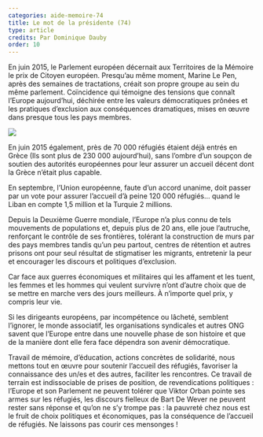 ```yaml
---
categories: aide-memoire-74
title: Le mot de la présidente (74)
type: article
credits: Par Dominique Dauby
order: 10
---
```

En juin 2015, le Parlement européen décernait aux Territoires de la Mémoire le prix de Citoyen européen. Presqu’au même moment, Marine Le Pen, après des semaines de tractations, créait son propre groupe au sein du même parlement. Coïncidence qui témoigne des tensions que connaît l’Europe aujourd’hui, déchirée entre les valeurs démocratiques prônées et les pratiques d’exclusion aux conséquences dramatiques, mises en œuvre dans presque tous les pays membres.

![](/assets/uploads/am-80-dominique-dauby.jpg)

En juin 2015 également, près de 70 000 réfugiés étaient déjà entrés en Grèce (Ils sont plus de 230 000 aujourd’hui), sans l’ombre d’un soupçon de soutien des autorités européennes pour leur assurer un accueil décent dont la Grèce n’était plus capable.

En septembre, l’Union européenne, faute d’un accord unanime, doit passer par un vote pour assurer l’accueil d’à peine 120 000 réfugiés… quand le Liban en compte 1,5 million et la Turquie 2 millions.

Depuis la Deuxième Guerre mondiale, l’Europe n’a plus connu de tels mouvements de populations et, depuis plus de 20 ans, elle joue l’autruche, renforçant le contrôle de ses frontières, tolérant la construction de murs par des pays membres tandis qu’un peu partout, centres de rétention et autres prisons ont pour seul résultat de stigmatiser les migrants, entretenir la peur et encourager les discours et politiques d’exclusion.

Car face aux guerres économiques et militaires qui les affament et les tuent, les femmes et les hommes qui veulent survivre n’ont d’autre choix que de se mettre en marche vers des jours meilleurs. À n’importe quel prix, y compris leur vie.

Si les dirigeants européens, par incompétence ou lâcheté, semblent l’ignorer, le monde associatif, les organisations syndicales et autres ONG savent que l’Europe entre dans une nouvelle phase de son histoire et que de la manière dont elle fera face dépendra son avenir démocratique.

Travail de mémoire, d’éducation, actions concrètes de solidarité, nous mettons tout en œuvre pour soutenir l’accueil des réfugiés, favoriser la connaissance des un/es et des autres, faciliter les rencontres. Ce travail de terrain est indissociable de prises de position, de revendications politiques : l’Europe et son Parlement ne peuvent tolérer que Viktor Orban pointe ses armes sur les réfugiés, les discours fielleux de Bart De Wever ne peuvent rester sans réponse et qu’on ne s’y trompe pas : la pauvreté chez nous est le fruit de choix politiques et économiques, pas la conséquence de l’accueil de réfugiés. Ne laissons pas courir ces mensonges !
